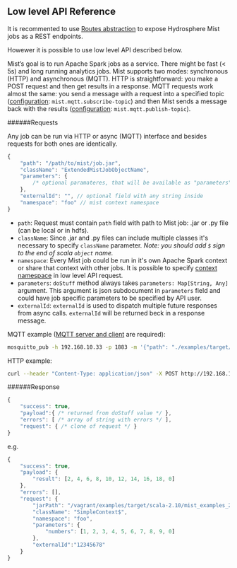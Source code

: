 ## Low level API Reference

It is recommented to use [Routes abstraction](routes.md) to expose Hydrosphere Mist jobs as a REST endpoints.

Howewer it is possible to use low level API described below.

Mist’s goal is to run Apache Spark jobs as a service. There might be fast (< 5s) and long running analytics jobs. Mist supports two modes: synchronous (HTTP) and asynchronous (MQTT). HTTP is straightforward: you make a POST request and then get results in a response. MQTT requests work almost the same: you send a message with a request into a specified topic ([configuration](configuration.md): `mist.mqtt.subscribe-topic`) and then Mist sends a message back with the results ([configuration](configuration.md): `mist.mqtt.publish-topic`).

######Requests

Any job can be run via HTTP or async (MQTT) interface and besides requests for both ones are identically. 

```javascript
{
    "path": "/path/to/mist/job.jar",
    "className": "ExtendedMistJobObjectName",
    "parameters": { 
        /* optional paramateres, that will be available as "parameters" argument in "doStuff" method  */ 
    },
    "externalId": "", // optional field with any string inside
    "namespace": "foo" // mist context namespace
}
```

* `path`: Request must contain `path` field with path to Mist job: .jar or .py file (can be local or in hdfs). 
* `className`: Since .jar and .py files can include multiple classes it's necessary to specify `className` parameter. _Note: you should add `$` sign to the end of scala `object` name._ 
* `namespace`: Every Mist job could be run in it's own Apache Spark context or share that context with other jobs. It is possible to specify [context namespace](context-namespaces.md) in low level API request.
* `parameters`: `doStuff` method always takes `parameters: Map[String, Any]` argument. This argument is json subdocument in `parameters` field and could have job specific parameters to be specified by API user.
* `externalId`: `externalId` is used to dispatch multiple future responses from async calls. `externalId` will be returned beck in a response message.

MQTT example ([MQTT server and client](http://mosquitto.org/) are required):

```sh
mosquitto_pub -h 192.168.10.33 -p 1883 -m '{"path": "./examples/target/scala-2.10/mist_examples_2.10-0.8.0.jar", "className": "SimpleContext$","parameters":{"numbers":[1,2,3,4,5,6,7,8,9,0]}, "externalId": "12345678", "namespace": "foo"}'  -t 'foo'
```

HTTP example:

```sh
curl --header "Content-Type: application/json" -X POST http://192.168.10.33:2003/jobs --data '{"path": "./examples/target/scala-2.10/mist_examples_2.10-0.8.0.jar", "className": "SimpleContext$", "parameters": {"numbers": [1, 2, 3, 4, 5, 6, 7, 8, 9, 0]}, "externalId": "12345678", "namespace": "foo"}'
```


######Response

```javascript
{
    "success": true,
    "payload":{ /* returned from doStuff value */ },
    "errors": [ /* array of string with errors */ ],
    "request": { /* clone of request */ }
}
```

e.g.
```javascript
{
    "success": true,
    "payload": {
        "result": [2, 4, 6, 8, 10, 12, 14, 16, 18, 0]
    },
    "errors": [],
    "request": {
        "jarPath": "/vagrant/examples/target/scala-2.10/mist_examples_2.10-0.8.0.jar",
        "className": "SimpleContext$",
        "namespace": "foo",
        "parameters": {
            "numbers": [1, 2, 3, 4, 5, 6, 7, 8, 9, 0]
        },
        "externalId":"12345678"
    }
}
```
